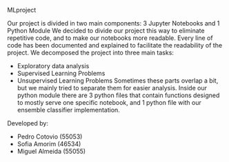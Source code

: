 MLproject

Our project is divided in two main components:  3 Jupyter Notebooks and 1 Python Module 
We decided to divide our project this way to eliminate repetitive code, and to make our notebooks more readable. 
Every line of code has been documented and explained to facilitate the readability of the project.
We decomposed the project into three main tasks:
-	Exploratory data analysis
-	Supervised Learning Problems
-	Unsupervised Learning Problems
Sometimes these parts overlap a bit, but we mainly tried to separate them for easier analysis.
Inside our python module there are 3 python files that contain functions designed to mostly serve one specific notebook,
and 1 python file with our ensemble classifier implementation.

Developed by:
-	Pedro Cotovio (55053)
-	Sofia Amorim (46534)
-	Miguel Almeida (55055)



